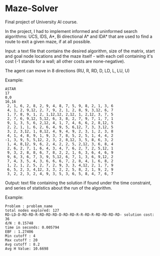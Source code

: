 # Maze-Solver

Final project of University AI course.

In the project, I had to implement informed and uninformed search algorithms: UCS, IDS, A*, Bi directional A* and IDA* that are used to find a route to exit a given maze, if at all possible.

Input: a text file that contains the desired algorithm, size of the matrix, start and goal node locations and the maze itself - with each cell containing it's cost (-1 stands for a wall; all other costs are none-negative).

The agent can move in 8 directions (RU, R, RD, D, LD, L, LU, U)

Example:
```
ASTAR
17
0,0
16,16
 2, 1, 6, 2, 8, 2, 9, 4, 8, 7, 5, 9, 8, 2, 1, 3, 6
 4, 1, 2, 9,12, 2, 7, 9, 2, 1, 2, 8, 9, 3,12, 6, 7
 1, 7, 8, 9, 1, 2, 1,12,12, 2,12, 1, 2,12, 3, 7, 5
 2, 7, 6, 9,12, 5,12, 6, 3, 8, 2, 7, 9, 7, 1, 7, 1
 9, 1, 3, 5, 6, 2,12, 4, 1, 7, 4, 6, 6, 2, 8,12, 5
 2, 2, 1, 1, 6, 2, 6, 4, 9, 5, 6,12, 7, 3, 3,12, 5
 3, 2, 3,12, 1, 8,12, 4, 9, 4, 9, 2, 3, 1, 2, 3, 8
 4, 1, 4, 8, 9, 1, 9, 3, 7, 8, 5, 2, 5, 1, 4, 4, 2
-1, 3, 9, 5, 5,12, 2, 3, 2, 8,12, 3, 5, 8, 6, 3, 2
 1, 4, 8,12, 9, 6, 2, 4, 2, 2, 5, 2,12, 3, 6, 8, 4
 2, 6, 2, 7, 1, 6, 4, 3, 4, 7, 6, 2, 7, 2, 5,12, 1
 9, 3, 2, 8, 8, 6, 7, 8, 2, 2, 1, 6, 3, 6, 4, 6, 9
 9, 6, 3, 6, 7, 3, 9, 5,12, 6, 7, 1, 3, 6, 9,12, 2
 7, 4, 3, 5, 4, 3, 6, 6, 6, 7, 2, 8, 4, 1, 6, 8, 2
 1, 2, 1, 2, 5, 2, 7, 2, 9, 3, 3, 4,12, 2, 1, 7, 9
 6, 5, 2, 3, 4,12, 3, 3, 2, 2, 5, 8, 2, 1, 9, 2, 9
 3, 2, 2, 3, 2, 4, 9, 3, 5, 3, 6, 5, 8, 4, 7, 6, 7
```

Output: text file containing the solution if found under the time constraint, and series of statistics about the run of the algorithm.

Example:

```
Problem : problem_name
total nodes explored: 127
RD-LD-D-RD-RD-R-RD-RD-RD-D-RD-RD-R-R-RD-R-RD-RD-RD-RD- solution cost: 36
d/N : 0.15748
time in seconds: 0.005794
EBF : 1.27406
Min cutoff : 4
Max cutoff : 20
Avg cutoff : 8.2
Avg H Value: 10.6698
```
